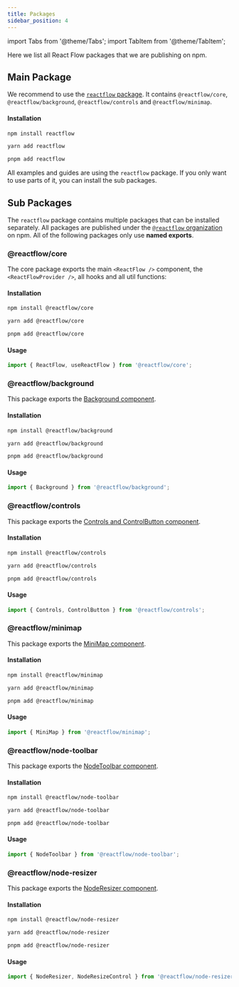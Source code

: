 ```yaml
---
title: Packages
sidebar_position: 4
---
```


import Tabs from '@theme/Tabs';
import TabItem from '@theme/TabItem';

Here we list all React Flow packages that we are publishing on npm.

## Main Package

We recommend to use the [`reactflow` package](https://www.npmjs.com/package/reactflow). It contains `@reactflow/core`, `@reactflow/background`, `@reactflow/controls` and `@reactflow/minimap`.

#### Installation

<Tabs>
  <TabItem value="npm" label="npm" default>

```bash
npm install reactflow
```

  </TabItem>
  <TabItem value="yarn" label="yarn">

```bash
yarn add reactflow
```

  </TabItem>
    <TabItem value="pnpm" label="pnpm">

```bash
pnpm add reactflow
```

  </TabItem>
</Tabs>

All examples and guides are using the `reactflow` package. If you only want to use parts of it, you can install the sub packages.

## Sub Packages

The `reactflow` package contains multiple packages that can be installed separately. All packages are published under the [`@reactflow` organization](https://www.npmjs.com/org/reactflow) on npm. All of the following packages only use **named exports**.

### @reactflow/core

The core package exports the main `<ReactFlow />` component, the `<ReactFlowProvider />`, all hooks and all util functions:

#### Installation

<Tabs>
  <TabItem value="npm" label="npm" default>

```bash
npm install @reactflow/core
```

  </TabItem>
  <TabItem value="yarn" label="yarn">

```bash
yarn add @reactflow/core
```

  </TabItem>
    <TabItem value="pnpm" label="pnpm">

```bash
pnpm add @reactflow/core
```

  </TabItem>
</Tabs>

#### Usage

```js
import { ReactFlow, useReactFlow } from '@reactflow/core';
```

### @reactflow/background

This package exports the [Background component](/docs/api/plugin-components/background).

#### Installation

<Tabs>
  <TabItem value="npm" label="npm" default>

```bash
npm install @reactflow/background
```

  </TabItem>
  <TabItem value="yarn" label="yarn">

```bash
yarn add @reactflow/background
```

  </TabItem>
    <TabItem value="pnpm" label="pnpm">

```bash
pnpm add @reactflow/background
```

  </TabItem>
</Tabs>

#### Usage

```js
import { Background } from '@reactflow/background';
```

### @reactflow/controls

This package exports the [Controls and ControlButton component](/docs/api/plugin-components/controls).

#### Installation

<Tabs>
  <TabItem value="npm" label="npm" default>

```bash
npm install @reactflow/controls
```

  </TabItem>
  <TabItem value="yarn" label="yarn">

```bash
yarn add @reactflow/controls
```

  </TabItem>
    <TabItem value="pnpm" label="pnpm">

```bash
pnpm add @reactflow/controls
```

  </TabItem>
</Tabs>

#### Usage

```js
import { Controls, ControlButton } from '@reactflow/controls';
```

### @reactflow/minimap

This package exports the [MiniMap component](/docs/api/plugin-components/minimap).

#### Installation

<Tabs>
  <TabItem value="npm" label="npm" default>

```bash
npm install @reactflow/minimap
```

  </TabItem>
  <TabItem value="yarn" label="yarn">

```bash
yarn add @reactflow/minimap
```

  </TabItem>
    <TabItem value="pnpm" label="pnpm">

```bash
pnpm add @reactflow/minimap
```

  </TabItem>
</Tabs>

#### Usage

```js
import { MiniMap } from '@reactflow/minimap';
```

### @reactflow/node-toolbar

This package exports the [NodeToolbar component](/docs/api/nodes/node-toolbar).

#### Installation

<Tabs>
  <TabItem value="npm" label="npm" default>

```bash
npm install @reactflow/node-toolbar
```

  </TabItem>
  <TabItem value="yarn" label="yarn">

```bash
yarn add @reactflow/node-toolbar
```

  </TabItem>
    <TabItem value="pnpm" label="pnpm">

```bash
pnpm add @reactflow/node-toolbar
```

  </TabItem>
</Tabs>

#### Usage

```js
import { NodeToolbar } from '@reactflow/node-toolbar';
```

### @reactflow/node-resizer

This package exports the [NodeResizer component](/docs/api/nodes/node-resizer).

#### Installation

<Tabs>
  <TabItem value="npm" label="npm" default>

```bash
npm install @reactflow/node-resizer
```

  </TabItem>
  <TabItem value="yarn" label="yarn">

```bash
yarn add @reactflow/node-resizer
```

  </TabItem>
    <TabItem value="pnpm" label="pnpm">

```bash
pnpm add @reactflow/node-resizer
```

  </TabItem>
</Tabs>

#### Usage

```js
import { NodeResizer, NodeResizeControl } from '@reactflow/node-resizer';
```
